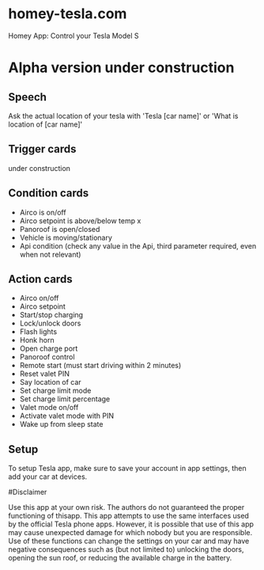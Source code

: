 # homey-tesla.com
Homey App: Control your Tesla Model S

# Alpha version under construction

## Speech
Ask the actual location of your tesla with 'Tesla [car name]' or 'What is location of [car name]'

## Trigger cards
under construction

## Condition cards
- Airco is on/off
- Airco setpoint is above/below temp x
- Panoroof is open/closed
- Vehicle is moving/stationary
- Api condition (check any value in the Api, third parameter required, even when not relevant)

## Action cards
- Airco on/off
- Airco setpoint
- Start/stop charging
- Lock/unlock doors
- Flash lights
- Honk horn
- Open charge port
- Panoroof control
- Remote start (must start driving within 2 minutes)
- Reset valet PIN
- Say location of car
- Set charge limit mode
- Set charge limit percentage
- Valet mode on/off
- Activate valet mode with PIN
- Wake up from sleep state

## Setup
To setup Tesla app, make sure to save your account in app settings, then add your car at devices.

#Disclaimer

Use this app at your own risk. The authors do not guaranteed the proper functioning of thisapp. This app attempts to use the same interfaces used by the official Tesla phone apps. However, it is possible that use of this app may cause unexpected damage for which nobody but you are responsible. Use of these functions can change the settings on your car and may have negative consequences such as (but not limited to) unlocking the doors, opening the sun roof, or reducing the available charge in the battery.
